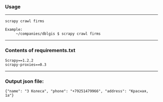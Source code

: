 ### Usage
* * *
    scrapy crawl firms

    Example:
         ~/companies/dblgis $ scrapy crawl firms
* * *
### Contents of requirements.txt
    Scrapy==1.2.2
    scrapy-proxies==0.3
* * *
### Output json file:
    {"name": "3 Колеса", "phone": "+79251479966", "address": "Красная, 1а"}

